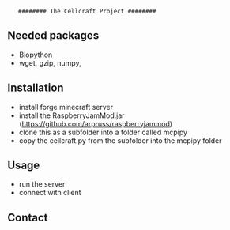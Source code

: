        ######## The Cellcraft Project ########

## Needed packages

- Biopython
- wget, gzip, numpy, 

## Installation
- install forge minecraft server
- install the RaspberryJamMod.jar (https://github.com/arpruss/raspberryjammod)
- clone this as a subfolder into a folder called mcpipy
- copy the cellcraft.py from the subfolder into the mcpipy folder 

## Usage
- run the server
- connect with client


## Contact
